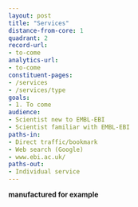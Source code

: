 ```yaml
---
layout: post
title: "Services"
distance-from-core: 1
quadrant: 2
record-url:
- to-come
analytics-url:
- to-come
constituent-pages:
- /services
- /services/type
goals:
- 1. To come
audience:
- Scientist new to EMBL-EBI
- Scientist familiar with EMBL-EBI
paths-in:
- Direct traffic/bookmark
- Web search (Google)
- www.ebi.ac.uk/
paths-out:
- Individual service
---
```


**manufactured for example**